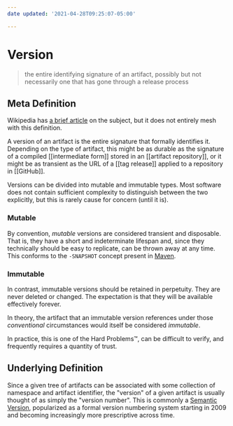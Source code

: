 ```yaml
---
date updated: '2021-04-28T09:25:07-05:00'

---
```


# Version

> the entire identifying signature of an artifact, possibly but not necessarily one that has gone through a release process

## Meta Definition
Wikipedia has [a brief article](https://en.wikipedia.org/wiki/Software_versioning) on the subject, but it does not entirely mesh with this definition.

A version of an artifact is the entire signature that formally identifies it.  Depending on the type of artifact, this might be as durable as the signature of a  compiled [[intermediate form]] stored in an [[artifact repository]], or it might be as transient as the URL of a [[tag release]] applied to a repository in [[GitHub]].

Versions can be divided into mutable and immutable types.  Most software does not contain sufficient complexity to distinguish between the two explicitly, but this is rarely cause for concern (until it is).

### Mutable
By convention, _mutable_ versions are considered transient and disposable.  That is, they have a short and indeterminate lifespan and, since they technically should be easy to replicate, can be thrown away at any time.  This conforms to the `-SNAPSHOT` concept present in [Maven](https://maven.apache.org).

### Immutable
In contrast, immutable versions should be retained in perpetuity.  They are never deleted or changed.  The expectation is that they will be available effectively forever.

In theory, the artifact that an immutable version references under those _conventional_ circumstances would itself be considered _immutable_.

In practice, this is one of the Hard Problems™, can be difficult to verify, and frequently requires a quantity of trust.

## Underlying Definition
Since a given tree of artifacts can be associated with some collection of namespace and artifact identifier, the "version" of a given artifact is usually thought of as simply the "version number".  This is commonly a [Semantic Version](https://semver.org), popularized as a formal version numbering system starting in 2009 and becoming increasingly more prescriptive across time. 